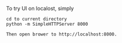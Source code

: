 To try UI on localost, simply

```
cd to current directory
python -m SimpleHTTPServer 8000

Then open brower to http://localhost:8000.
```

